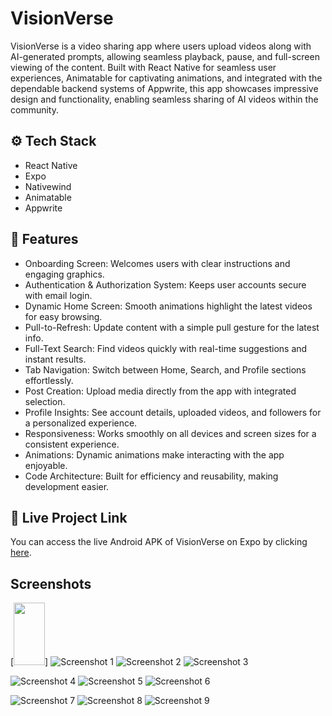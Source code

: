 <!-- @format -->

# VisionVerse

VisionVerse is a video sharing app where users upload videos along with AI-generated prompts, allowing seamless playback, pause, and full-screen viewing of the content.
Built with React Native for seamless user experiences, Animatable for captivating animations, and integrated with the dependable backend systems of Appwrite, this app showcases impressive design and functionality, enabling seamless sharing of AI videos within the community.

## ⚙️ Tech Stack

- React Native
- Expo
- Nativewind
- Animatable
- Appwrite

## 🔋 Features

- Onboarding Screen: Welcomes users with clear instructions and engaging graphics.
- Authentication & Authorization System: Keeps user accounts secure with email login.
- Dynamic Home Screen: Smooth animations highlight the latest videos for easy browsing.
- Pull-to-Refresh: Update content with a simple pull gesture for the latest info.
- Full-Text Search: Find videos quickly with real-time suggestions and instant results.
- Tab Navigation: Switch between Home, Search, and Profile sections effortlessly.
- Post Creation: Upload media directly from the app with integrated selection.
- Profile Insights: See account details, uploaded videos, and followers for a personalized experience.
- Responsiveness: Works smoothly on all devices and screen sizes for a consistent experience.
- Animations: Dynamic animations make interacting with the app enjoyable.
- Code Architecture: Built for efficiency and reusability, making development easier.

## 📱 Live Project Link

You can access the live Android APK of VisionVerse on Expo by clicking [here](https://expo.dev/accounts/prashastikarlekar/projects/VisionVerse/builds/9a6b2ad5-277e-436e-98c9-82b8b5862b1c).

## Screenshots
[<img src="./assets/photo1.jpg" width="50" height="100" />]
![Screenshot 1](./assets/photo1.jpg) ![Screenshot 2](./assets/photo2.jpg) ![Screenshot 3](./assets/photo3.jpg)

![Screenshot 4](./assets/photo4.jpg) ![Screenshot 5](./assets/photo5.jpg) ![Screenshot 6](./assets/photo6.jpg)

![Screenshot 7](./assets/photo7.jpg) ![Screenshot 8](./assets/photo8.jpg) ![Screenshot 9](./assets/photo9.jpg)
